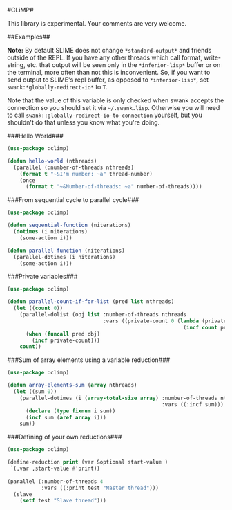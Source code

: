 #CLiMP#

This library is experimental. Your comments are very welcome.

##Examples##

**Note:** By default SLIME does not change ```*standard-output*``` and friends outside of the REPL. If you have any other threads which call format, write-string, etc. that output will be seen only in the ```*inferior-lisp*``` buffer or on the terminal, more often than not this is inconvenient. So, if you want to send output to SLIME's repl buffer, as opposed to ```*inferior-lisp*```, set ```swank:*globally-redirect-io*``` to ```T```.

Note that the value of this variable is only checked when swank accepts the connection so you should set it via ```~/.swank.lisp```. Otherwise you will need to call ```swank::globally-redirect-io-to-connection``` yourself, but you shouldn't do that unless you know what you're doing. 

###Hello World###

```lisp
(use-package :climp)

(defun hello-world (nthreads)
  (parallel (:number-of-threads nthreads)
    (format t "~&I'm number: ~a" thread-number)
    (once
      (format t "~&Number-of-threads: ~a" number-of-threads))))
```

###From sequential cycle to parallel cycle###

```lisp
(use-package :climp)

(defun sequential-function (niterations)
  (dotimes (i niterations)
    (some-action i)))

(defun parallel-function (niterations)
  (parallel-dotimes (i niterations)
    (some-action i)))
```

###Private variables###

```lisp
(use-package :climp)

(defun parallel-count-if-for-list (pred list nthreads)
  (let ((count 0))
    (parallel-dolist (obj list :number-of-threads nthreads
                               :vars ((private-count 0 (lambda (private-count)
                                                         (incf count private-count)))))
      (when (funcall pred obj)
        (incf private-count)))
    count))
```

###Sum of array elements using a variable reduction###

```lisp
(use-package :climp)

(defun array-elements-sum (array nthreads)
  (let ((sum 0))
    (parallel-dotimes (i (array-total-size array) :number-of-threads nthreads
                                                  :vars ((:incf sum)))
      (declare (type fixnum i sum))
      (incf sum (aref array i)))
    sum))
```


###Defining of your own reductions###

```lisp
(use-package :climp)

(define-reduction print (var &optional start-value )
 `(,var ,start-value #'print))
 
(parallel (:number-of-threads 4
           :vars ((:print test "Master thread")))
  (slave
    (setf test "Slave thread")))
```

